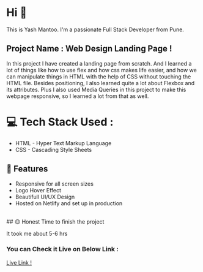 # Hi 👋 
This is Yash Mantoo. 
I'm a passionate Full Stack Developer from Pune.

## Project Name : **Web Design Landing Page !**

In this project I have created a landing page from scratch. And I learned a lot of things like how to use flex and how css makes life easier, and how we can manipulate things in HTML with the help of CSS without touching the HTML file. Besides positioning, I also learned quite a lot about Flexbox and its attributes. Plus I also used Media Queries in this project to make this webpage responsive, so I learned a lot from that as well.
</br>

# 💻 Tech Stack Used :

  - HTML - Hyper Text Markup Language
  - CSS  - Cascading Style Sheets

## 📝 Features

- Responsive for all screen sizes
- Logo Hover Effect
- Beautifull UI/UX Design
- Hosted on Netlify and set up in production
</br>
## 😌 Honest Time to finish the project

It took me about 5-6 hrs

### You can Check it Live on Below Link :

[Live Link !](https://webdesig.netlify.app/)
